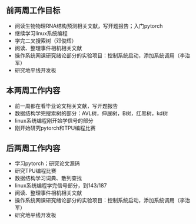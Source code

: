 ## 前两周工作目标

- 阅读生物物理RNA结构预测相关文献，写开题报告；入门pytorch
- 继续学习linux系统编程
- 学完二叉搜索树（邓俊辉）
- 阅读、整理事件相机相关文献
- 操作系统网课研究绪论部分的实验项目：控制系统启动，添加系统调用（李治军）
- 研究地平线开发板

## 本两周工作内容

- 前一周都在看毕业论文相关文献，写开题报告
- 数据结构学完搜索树的部分：AVL树，伸展树，B树，红黑树，kd树
- linux系统编程刚开始学信号的部分
- 刚开始研究pytorch和TPU编程比赛



## 后两周工作内容

- 学习pytorch；研究论文源码
- 研究TPU编程比赛
- 数据结构学习词典、散列查找
- linux系统编程学完信号部分，到143/187
- 阅读、整理事件相机相关文献
- 操作系统网课研究绪论部分的实验项目：控制系统启动，添加系统调用（李治军）
- 研究地平线开发板